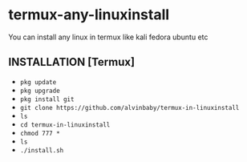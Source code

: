 # termux-any-linuxinstall
You can install any linux in termux like kali fedora ubuntu etc


## INSTALLATION [Termux]

* `pkg update`
* `pkg upgrade`
* `pkg install git`
* `git clone https://github.com/alvinbaby/termux-in-linuxinstall`
* `ls`
* `cd termux-in-linuxinstall`
* `chmod 777 *`
* `ls`
* `./install.sh`

